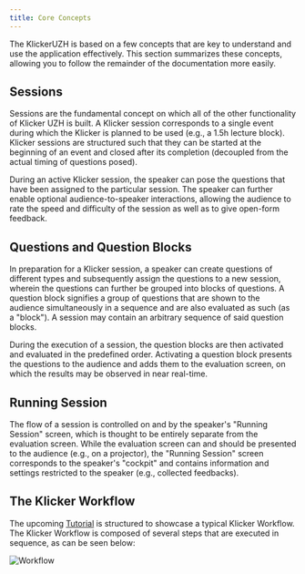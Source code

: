 ```yaml
---
title: Core Concepts
---
```


The KlickerUZH is based on a few concepts that are key to understand and use the application effectively. This section summarizes these concepts, allowing you to follow the remainder of the documentation more easily.

## Sessions

Sessions are the fundamental concept on which all of the other functionality of Klicker UZH is built. A Klicker session corresponds to a single event during which the Klicker is planned to be used (e.g., a 1.5h lecture block). Klicker sessions are structured such that they can be started at the beginning of an event and closed after its completion (decoupled from the actual timing of questions posed).

During an active Klicker session, the speaker can pose the questions that have been assigned to the particular session. The speaker can further enable optional audience-to-speaker interactions, allowing the audience to rate the speed and difficulty of the session as well as to give open-form feedback.

## Questions and Question Blocks

In preparation for a Klicker session, a speaker can create questions of different types and subsequently assign the questions to a new session, wherein the questions can further be grouped into blocks of questions. A question block signifies a group of questions that are shown to the audience simultaneously in a sequence and are also evaluated as such (as a "block"). A session may contain an arbitrary sequence of said question blocks.

During the execution of a session, the question blocks are then activated and evaluated in the predefined order. Activating a question block presents the questions to the audience and adds them to the evaluation screen, on which the results may be observed in near real-time.

## Running Session

The flow of a session is controlled on and by the speaker's "Running Session" screen, which is thought to be entirely separate from the evaluation screen. While the evaluation screen can and should be presented to the audience (e.g., on a projector), the "Running Session" screen corresponds to the speaker's "cockpit" and contains information and settings restricted to the speaker (e.g., collected feedbacks).

## The Klicker Workflow

The upcoming [Tutorial](basics/question_pool.md) is structured to showcase a typical Klicker Workflow. The Klicker Workflow is composed of several steps that are executed in sequence, as can be seen below:

![Workflow](/img/workflow.png)
